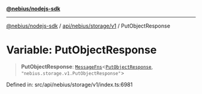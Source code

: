 [**@nebius/nodejs-sdk**](../../../../../README.md)

---

[@nebius/nodejs-sdk](../../../../../README.md) / [api/nebius/storage/v1](../README.md) / PutObjectResponse

# Variable: PutObjectResponse

> **PutObjectResponse**: [`MessageFns`](../../../../../runtime/protos/core/interfaces/MessageFns.md)\<[`PutObjectResponse`](../interfaces/PutObjectResponse.md), `"nebius.storage.v1.PutObjectResponse"`\>

Defined in: src/api/nebius/storage/v1/index.ts:6981
